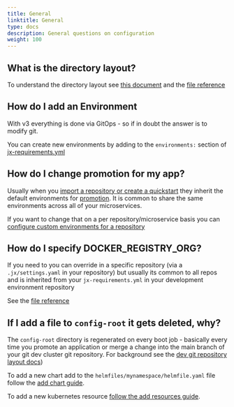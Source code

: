 ```yaml
---
title: General
linktitle: General
type: docs
description: General questions on configuration
weight: 100
---
```


## What is the directory layout?

To understand the directory layout see [this document](https://github.com/jenkins-x/jx-gitops/blob/master/docs/git_layout.md) and the [file reference](/v3/develop/reference/files/)
       

## How do I add an Environment

With v3 everything is done via GitOps - so if in doubt the answer is to modify git. 

You can create new environments by adding to the `environments:` section of [jx-requirements.yml](https://github.com/jx3-gitops-repositories/jx3-kubernetes/blob/master/jx-requirements.yml#L18)
 
## How do I change promotion for my app?

Usually when you [import a repository or create a quickstart](/v3/develop/create-project/) they inherit the default environments for [promotion](/v3/develop/environments/promotion/). It is common to share the same environments across all of your microservices.

If you want to change that on a per repository/microservice basis you can [configure custom environments for a repository](/v3/develop/environments/config/#custom-environments-per-repository)

## How do I specify DOCKER_REGISTRY_ORG?

If you need to you can override in a specific repository (via a `.jx/settings.yaml` in your repository) but usually its common to all repos and is inherited from your `jx-requirements.yml` in your development environment repository

See the [file reference](/v3/develop/reference/files/)

## If I add a file to `config-root` it gets deleted, why?

The `config-root` directory is regenerated on every boot job - basically every time you promote an application or merge a change into the main branch of your git dev cluster git repository.  For background see the [dev git repository layout docs](https://github.com/jenkins-x/jx-gitops/blob/master/docs/git_layout.md))

To add a new chart add to the `helmfiles/mynamespace/helmfile.yaml` file follow the [add chart guide](/v3/develop/apps/#adding-charts).

To add a new kubernetes resource [follow the add resources guide](/v3/develop/apps/#adding-resources).
      
